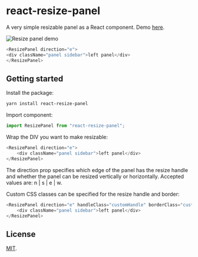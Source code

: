 # react-resize-panel

A very simple resizable panel as a React component. Demo [here](https://bjgrosse.github.io/react-resize-panel/demo/public/index.html). 

![Resize panel demo](demo/public/demo.gif)

```js
<ResizePanel direction="e">
<div className="panel sidebar">left panel</div>
</ResizePanel>
```

## Getting started

Install the package:

```bash
yarn install react-resize-panel
```

Import component:

```javascript
import ResizePanel from "react-resize-panel";
```

Wrap the DIV you want to make resizable:

```js
<ResizePanel direction="e">
    <div className="panel sidebar">left panel</div>
</ResizePanel>
```

The direction prop specifies which edge of the panel has the resize handle and whether the panel can be resized vertically or horizontally. Accepted values are: n | s | e | w.

Custom CSS classes can be specified for the resize handle and border:

```js
<ResizePanel direction="e" handleClass="customHandle" borderClass="customResizeBorder">
    <div className="panel sidebar">left panel</div>
</ResizePanel>
```

## License

[MIT](LICENSE).
